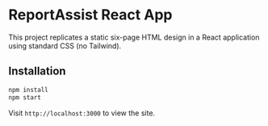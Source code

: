 # ReportAssist React App

This project replicates a static six-page HTML design in a React application using standard CSS (no Tailwind).

## Installation

```bash
npm install
npm start
```

Visit `http://localhost:3000` to view the site.
